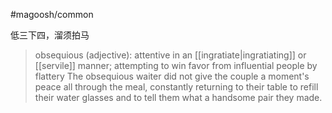 #magoosh/common 

低三下四，溜须拍马

> obsequious (adjective): attentive in an [[ingratiate|ingratiating]] or [[servile]] manner; attempting to win favor from influential people by flattery 
The obsequious waiter did not give the couple a moment's peace all through the meal, constantly returning to their table to refill their water glasses and to tell them what a handsome pair they made. 
